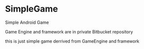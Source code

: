 SimpleGame
==========

Simple Android Game


Game Engine and framework are in private Bitbucket repository

this is just simple game derrived from GameEngine and framework
